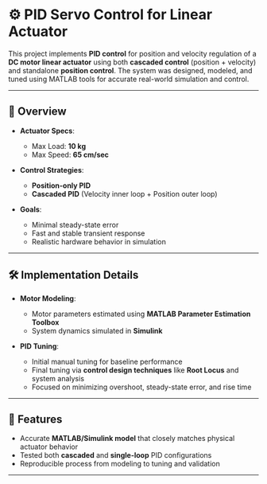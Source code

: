 # ⚙️ PID Servo Control for Linear Actuator

This project implements **PID control** for position and velocity regulation of a **DC motor linear actuator** using both **cascaded control** (position + velocity) and standalone **position control**. The system was designed, modeled, and tuned using MATLAB tools for accurate real-world simulation and control.

---

## 🚀 Overview

- **Actuator Specs**:  
  - Max Load: **10 kg**  
  - Max Speed: **65 cm/sec**

- **Control Strategies**:
  - **Position-only PID**
  - **Cascaded PID** (Velocity inner loop + Position outer loop)

- **Goals**:
  - Minimal steady-state error  
  - Fast and stable transient response  
  - Realistic hardware behavior in simulation  

---

## 🛠️ Implementation Details

- **Motor Modeling**:
  - Motor parameters estimated using **MATLAB Parameter Estimation Toolbox**
  - System dynamics simulated in **Simulink**

- **PID Tuning**:
  - Initial manual tuning for baseline performance
  - Final tuning via **control design techniques** like **Root Locus** and system analysis
  - Focused on minimizing overshoot, steady-state error, and rise time

---

## 📂 Features

- Accurate **MATLAB/Simulink model** that closely matches physical actuator behavior
- Tested both **cascaded** and **single-loop** PID configurations
- Reproducible process from modeling to tuning and validation

---
